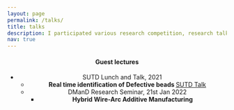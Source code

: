```yaml
---
layout: page
permalink: /talks/
title: talks
description: I participated various research competition, research talks and Guest lectures.
nav: true
---
```


<div class = "post">
    <header class = "post-header"> 
        <h4 class="post-title">Guest lectures</h4>
        <ul class="list-group">
            <li class="list-group-item list-group-item-action list-group-item-secondary"> SUTD Lunch and Talk, 2021
                <ul>
                    <li> <b> Real time identification of Defective beads </b>  <a href="/nowrinsurovi/assets/pdf/guest_lecture.pptx">SUTD Talk</a>  </li>
                    <!-- <li> <b> Practical machine learning using Amazon Sagemaker services</b> (<a href="#">Slides</a>) </li>
                </ul>
            </li>-->
            <li class="list-group-item list-group-item-action list-group-item-secondary"> DManD Research Seminar, 21st Jan 2022
                <ul>
                    <li> <b> Hybrid Wire-Arc Additive Manufacturing</b> </li>
                <!-- </ul>
            </li>
            <li class="list-group-item list-group-item-action list-group-item-secondary"> Information visualisation (CS5246), 2018
                <ul> 
                    <li> <b>Graph and Hypergraph visualisation</b>. (<a href="{{ '/assets/pdf/viz_talk.pdf' | relative_url }}">Slides</a>)</li>
                </ul>
            </li> 
        </ul>
    </header> 
</div>-->
